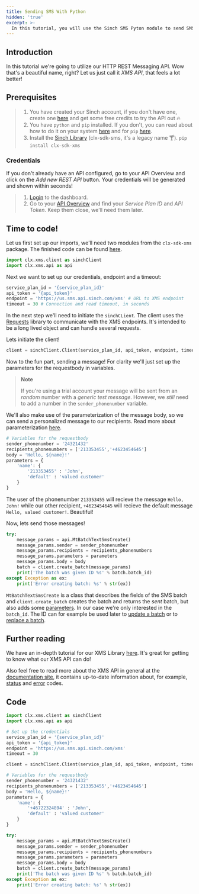 ```yaml
---
title: Sending SMS With Python
hidden: 'true'
excerpt: >-
  In this tutorial, you will use the Sinch SMS Pyton module to send SMS messages and to template your messages. Learn more here...
---
```


## Introduction

In this tutorial we're going to utilize our HTTP REST Messaging API. Wow that's a beautiful name, right? Let us just call it *XMS API*, that feels a lot better!

## Prerequisites

> 1. You have created your Sinch account, if you don't have one, create one [here](https://www.sinch.com/sign-up/) and get some free credits to try the API out :fire:
> 2. You have `python` and `pip` installed. If you don't, you can read about how to do it on your system [here](https://www.python.org/downloads/) and for `pip` [here](https://pip.pypa.io/en/stable/installing/).
> 3. Install the [Sinch Library](https://pypi.org/project/clx-sdk-xms/) (clx-sdk-sms, it's a legacy name :cocktail:).
      `pip install clx-sdk-xms`

### Credentials

If you don't already have an API configured, go to your API Overview and click on the *Add new REST API* button. Your credentials will be generated and shown within seconds!

> 1. [Login](https://dashboard.sinch.com/login) to the dashboard.
> 2. Go to your [API Overview](https://dashboard.sinch.com/sms/api/rest) and find your *Service Plan ID* and *API Token*. Keep them close, we'll need them later.

## Time to code!

Let us first set up our imports, we'll need two modules from the `clx-sdk-xms` package. The finished code can be found [here](doc:sending-sms-with-python-xms#section-code).

```python
import clx.xms.client as sinchClient
import clx.xms.api as api
```

Next we want to set up our credentials, endpoint and a timeout:

```python
service_plan_id = '{service_plan_id}'
api_token = '{api_token}'
endpoint = 'https://us.sms.api.sinch.com/xms' # URL to XMS endpoint
timeout = 30 # Connection and read timeout, in seconds
```

In the next step we'll need to initiate the `sinchCLient`. The client uses the [Requests](https://requests.readthedocs.io/en/master/) library to communicate with the XMS endpoints. It's intended to be a long lived object and can handle several requests.

Lets initiate the client!

```python
client = sinchClient.Client(service_plan_id, api_token, endpoint, timeout)
```

Now to the fun part, sending a message! For clarity we'll just set up the parameters for the requestbody in variables.


> **Note**
>
> If you're using a trial account your message will be sent from an *random* number with a *generic test message*. However, we *still* need to add a number in the `sender_phonenumber` variable.

We'll also make use of the parameterization of the message body, so we can send a personalized message to our recipients. Read more about parameterization [here](doc:sms-rest#section-parameterization).

```python
# Variables for the requestbody
sender_phonenumber = '24321432'
recipients_phonenumbers = ['213353455','+4623454645']
body = 'Hello, ${name}!'
parameters = {
    'name': {
        '213353455' : 'John',
        'default' : 'valued customer'
    }
}
```

The user of the phonenumber `213353455` will recieve the message `Hello, John!` while our other recipient, `+4623454645` will recieve the default message `Hello, valued customer!`. Beautiful!

Now, lets send those messages!

```python
try:
    message_params = api.MtBatchTextSmsCreate()
    message_params.sender = sender_phonenumber
    message_params.recipients = recipients_phonenumbers
    message_params.parameters = parameters
    message_params.body = body
    batch = client.create_batch(message_params)
    print('The batch was given ID %s' % batch.batch_id)
except Exception as ex:
    print('Error creating batch: %s' % str(ex))
```

`MtBatchTextSmsCreate` is a class that describes the fields of the SMS batch and `client.create_batch` creates the batch and returns the *sent* batch, but also adds some [parameters](doc:sms-rest#section-response). In our case we're only interested in the `batch_id`. The ID can for example be used later to [update a batch](doc:sms-rest#section-update-a-batch-message) or to [replace a batch](doc:sms-rest#section-replace-a-batch).

## Further reading

We have an in-depth tutorial for our XMS Library [here](https://clxcommunications.github.io/sdk-xms-python/tutorial.html). It's great for getting to know what our XMS API can do!

Also feel free to read more about the XMS API in general at the [documentation site](doc:sms-rest), it contains up-to-date information about, for example, [status](doc:sms-rest#section-http-statuses) and [error](doc:sms-rest#section-error-codes) codes.


## Code

```python
import clx.xms.client as sinchClient
import clx.xms.api as api

# Set up the credentials
service_plan_id = '{service_plan_id}'
api_token = '{api_token}'
endpoint = 'https://us.sms.api.sinch.com/xms'
timeout = 30

client = sinchClient.Client(service_plan_id, api_token, endpoint, timeout)

# Variables for the requestbody
sender_phonenumber = '24321432'
recipients_phonenumbers = ['213353455','+4623454645']
body = 'Hello, ${name}!'
parameters = {
    'name': {
        '+46722324894' : 'John',
        'default' : 'valued customer'
    }
}

try:
    message_params = api.MtBatchTextSmsCreate()
    message_params.sender = sender_phonenumber
    message_params.recipients = recipients_phonenumbers
    message_params.parameters = parameters
    message_params.body = body
    batch = client.create_batch(message_params)
    print('The batch was given ID %s' % batch.batch_id)
except Exception as ex:
    print('Error creating batch: %s' % str(ex))
```
